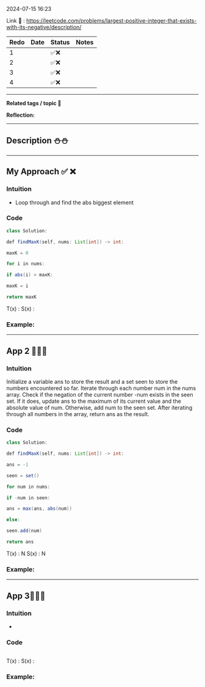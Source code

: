 2024-07-15 16:23

Link 🔗 : https://leetcode.com/problems/largest-positive-integer-that-exists-with-its-negative/description/

| Redo | Date | Status | Notes |
| ---- | ---- | ------ | ----- |
| 1    |      | ✅❌     |       |
| 2    |      | ✅❌     |       |
| 3    |      | ✅❌     |       |
| 4    |      | ✅❌     |       |

---
**Related tags / topic 🌮**

**Reflection:**


---

## Description ⛄⛄



---
## My Approach  ✅   ❌

### Intuition
- Loop through and find the abs biggest element
### Code
```java
class Solution:

def findMaxK(self, nums: List[int]) -> int:

maxK = 0

for i in nums:

if abs(i) > maxK:

maxK = i

return maxK
```

T(x)   :
S(x)   :

### Example:

---
## App 2 🌲🌲🌴


### Intuition
Initialize a variable ans to store the result and a set seen to store the numbers encountered so far. Iterate through each number num in the nums array. Check if the negation of the current number -num exists in the seen set. If it does, update ans to the maximum of its current value and the absolute value of num. Otherwise, add num to the seen set. After iterating through all numbers in the array, return ans as the result.
### Code
```java
class Solution:

def findMaxK(self, nums: List[int]) -> int:

ans = -1

seen = set()

for num in nums:

if -num in seen:

ans = max(ans, abs(num))

else:

seen.add(num)

return ans
```
T(x)   : N
S(x)   : N

### Example:

---
## App 3🍭🍭🍭


### Intuition
- 
### Code
```java

```
T(x)   :
S(x)   :

### Example: